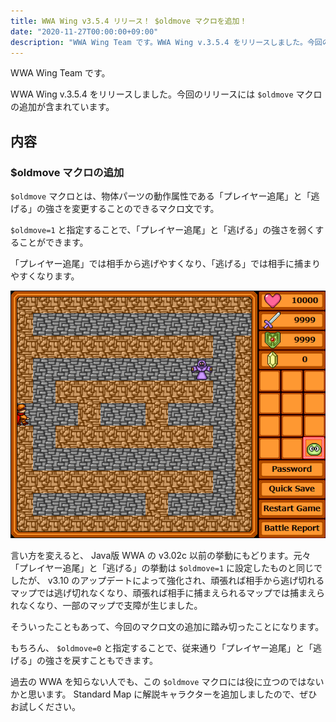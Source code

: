 ```yaml
---
title: WWA Wing v3.5.4 リリース！ $oldmove マクロを追加！
date: "2020-11-27T00:00:00+09:00"
description: "WWA Wing Team です。WWA Wing v.3.5.4 をリリースしました。今回のリリースには $oldmove マクロの追加が含まれています。"
---
```


WWA Wing Team です。

WWA Wing v.3.5.4 をリリースしました。今回のリリースには `$oldmove` マクロの追加が含まれています。

## 内容

### $oldmove マクロの追加
`$oldmove` マクロとは、物体パーツの動作属性である「プレイヤー追尾」と「逃げる」の強さを変更することのできるマクロ文です。

`$oldmove=1` と指定することで、「プレイヤー追尾」と「逃げる」の強さを弱くすることができます。

「プレイヤー追尾」では相手から逃げやすくなり、「逃げる」では相手に捕まりやすくなります。

![oldmove マクロを適用する前と後のプレイヤー追尾の挙動の変化](./oldmove-before_after.gif)

言い方を変えると、 Java版 WWA の v3.02c 以前の挙動にもどります。元々「プレイヤー追尾」と「逃げる」の挙動は `$oldmove=1` に設定したものと同じでしたが、 v3.10 のアップデートによって強化され、頑張れば相手から逃げ切れるマップでは逃げ切れなくなり、頑張れば相手に捕まえられるマップでは捕まえられなくなり、一部のマップで支障が生じました。

そういったこともあって、今回のマクロ文の追加に踏み切ったことになります。

もちろん、 `$oldmove=0` と指定することで、従来通り「プレイヤー追尾」と「逃げる」の強さを戻すこともできます。

過去の WWA を知らない人でも、この `$oldmove` マクロには役に立つのではないかと思います。 Standard Map に解説キャラクターを追加しましたので、ぜひお試しください。
